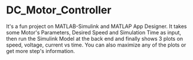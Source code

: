# DC_Motor_Controller
It's a fun project on MATLAB-Simulink and MATLAP App Designer. It takes some Motor's Parameters, Desired Speed and Simulation Time as input, then run the Simulink Model at the back end and finally shows 3 plots on speed, voltage, current vs time. You can also maximize any of the plots or get more step's information.
